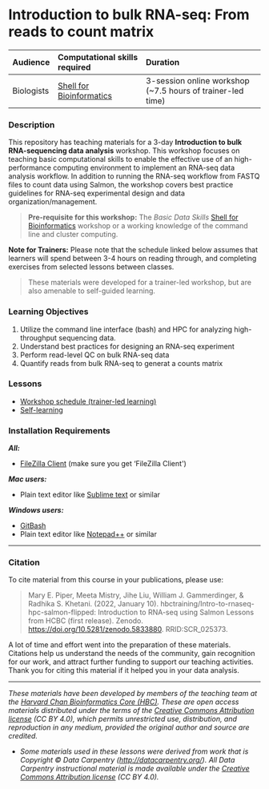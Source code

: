 # Introduction to bulk RNA-seq: From reads to count matrix

| Audience | Computational skills required | Duration |
:----------|:----------|:----------|
| Biologists | [Shell for Bioinformatics](https://hbctraining.github.io/Shell-for-bioinformatics/) | 3-session online workshop (~7.5 hours of trainer-led time) |

### Description

This repository has teaching materials for a 3-day **Introduction to bulk RNA-sequencing data analysis** workshop. This workshop focuses on teaching basic computational skills to enable the effective use of an high-performance computing environment to implement an RNA-seq data analysis workflow. In addition to running the RNA-seq workflow from FASTQ files to count data using Salmon, the workshop covers best practice guidelines for RNA-seq experimental design and data organization/management.

> **Pre-requisite for this workshop:** The *Basic Data Skills* [Shell for Bioinformatics](https://hbctraining.github.io/Shell-for-bioinformatics/) workshop or a working knowledge of the command line and cluster computing.

**Note for Trainers:** Please note that the schedule linked below assumes that learners will spend between 3-4 hours on reading through, and completing exercises from selected lessons between classes. 

> These materials were developed for a trainer-led workshop, but are also amenable to self-guided learning.

### Learning Objectives

1.	Utilize the command line interface (bash) and HPC for analyzing high-throughput sequencing data.
2.	Understand best practices for designing an RNA-seq experiment
3.	Perform read-level QC on bulk RNA-seq data
4.	Quantify reads from bulk RNA-seq to generat a counts matrix

### Lessons

* [Workshop schedule (trainer-led learning)](schedule/)
* [Self-learning](schedule/links-to-lessons.md)

### Installation Requirements

***All:***

* [FileZilla Client](https://filezilla-project.org/download.php?type=client) (make sure you get ‘FileZilla Client')

***Mac users:***

* Plain text editor like [Sublime text](http://www.sublimetext.com/) or similar

***Windows users:***

* [GitBash](https://git-scm.com/download/win)
* Plain text editor like [Notepad++](http://notepad-plus-plus.org/) or similar


---

### Citation

To cite material from this course in your publications, please use:

> Mary E. Piper, Meeta Mistry, Jihe Liu, William J. Gammerdinger, & Radhika S. Khetani. (2022, January 10). hbctraining/Intro-to-rnaseq-hpc-salmon-flipped: Introduction to RNA-seq using Salmon Lessons from HCBC (first release). Zenodo. https://doi.org/10.5281/zenodo.5833880. RRID:SCR_025373.


A lot of time and effort went into the preparation of these materials. Citations help us understand the needs of the community, gain recognition for our work, and attract further funding to support our teaching activities. Thank you for citing this material if it helped you in your data analysis.

---

*These materials have been developed by members of the teaching team at the [Harvard Chan Bioinformatics Core (HBC)](http://bioinformatics.sph.harvard.edu/). These are open access materials distributed under the terms of the [Creative Commons Attribution license](https://creativecommons.org/licenses/by/4.0/) (CC BY 4.0), which permits unrestricted use, distribution, and reproduction in any medium, provided the original author and source are credited.*

* *Some materials used in these lessons were derived from work that is Copyright © Data Carpentry (http://datacarpentry.org/). 
All Data Carpentry instructional material is made available under the [Creative Commons Attribution license](https://creativecommons.org/licenses/by/4.0/) (CC BY 4.0).*
